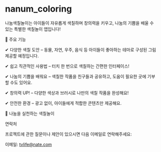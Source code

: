 # nanum_coloring

나눔색칠놀이는 아이들이 자유롭게 색칠하며 창의력을 키우고, 나눔의 기쁨을 배울 수 있는 특별한 색칠놀이 앱입니다!


🎨 주요 기능

✔ 다양한 색칠 도안 – 동물, 자연, 우주, 음식 등 아이들이 좋아하는 테마로 구성된 그림 제공할 예정입니다.

✔ 쉽고 직관적인 사용법 – 터치 한 번으로 색칠하는 간편한 인터페이스!

✔ 나눔의 기쁨을 배워요 – 색칠한 작품을 친구들과 공유하고, 도움이 필요한 곳에 기부할 수도 있어요.

✔ 창의력 UP! – 다양한 색상과 브러시로 나만의 색칠 작품을 완성해요!

✔ 안전한 환경 – 광고 없이, 아이들에게 적합한 콘텐츠만 제공해요.



💖 나눔을 실천하는 색칠놀이





연락처

프로젝트에 관한 질문이나 제안이 있으시면 다음 이메일로 연락해주세요:

이메일: tvlife@nate.com
